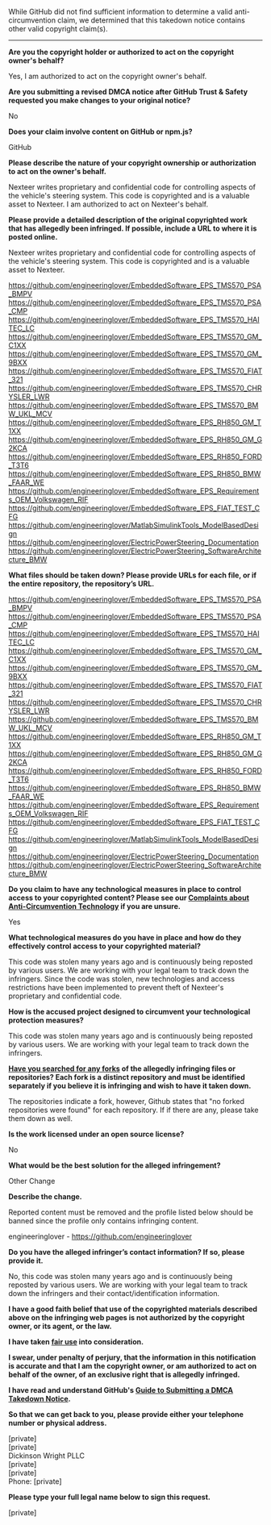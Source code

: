 While GitHub did not find sufficient information to determine a valid anti-circumvention claim, we determined that this takedown notice contains other valid copyright claim(s).

---

**Are you the copyright holder or authorized to act on the copyright owner's behalf?**

Yes, I am authorized to act on the copyright owner's behalf.

**Are you submitting a revised DMCA notice after GitHub Trust & Safety requested you make changes to your original notice?**

No

**Does your claim involve content on GitHub or npm.js?**

GitHub

**Please describe the nature of your copyright ownership or authorization to act on the owner's behalf.**

Nexteer writes proprietary and confidential code for controlling aspects of the vehicle's steering system. This code is copyrighted and is a valuable asset to Nexteer. I am authorized to act on Nexteer's behalf.

**Please provide a detailed description of the original copyrighted work that has allegedly been infringed. If possible, include a URL to where it is posted online.**

Nexteer writes proprietary and confidential code for controlling aspects of the vehicle's steering system. This code is copyrighted and is a valuable asset to Nexteer.

https://github.com/engineeringlover/EmbeddedSoftware_EPS_TMS570_PSA_BMPV  
https://github.com/engineeringlover/EmbeddedSoftware_EPS_TMS570_PSA_CMP  
https://github.com/engineeringlover/EmbeddedSoftware_EPS_TMS570_HAITEC_LC  
https://github.com/engineeringlover/EmbeddedSoftware_EPS_TMS570_GM_C1XX  
https://github.com/engineeringlover/EmbeddedSoftware_EPS_TMS570_GM_9BXX  
https://github.com/engineeringlover/EmbeddedSoftware_EPS_TMS570_FIAT_321  
https://github.com/engineeringlover/EmbeddedSoftware_EPS_TMS570_CHRYSLER_LWR  
https://github.com/engineeringlover/EmbeddedSoftware_EPS_TMS570_BMW_UKL_MCV  
https://github.com/engineeringlover/EmbeddedSoftware_EPS_RH850_GM_T1XX  
https://github.com/engineeringlover/EmbeddedSoftware_EPS_RH850_GM_G2KCA  
https://github.com/engineeringlover/EmbeddedSoftware_EPS_RH850_FORD_T3T6  
https://github.com/engineeringlover/EmbeddedSoftware_EPS_RH850_BMW_FAAR_WE  
https://github.com/engineeringlover/EmbeddedSoftware_EPS_Requirements_OEM_Volkswagen_RIF  
https://github.com/engineeringlover/EmbeddedSoftware_EPS_FIAT_TEST_CFG  
https://github.com/engineeringlover/MatlabSimulinkTools_ModelBasedDesign  
https://github.com/engineeringlover/ElectricPowerSteering_Documentation  
https://github.com/engineeringlover/ElectricPowerSteering_SoftwareArchitecture_BMW

**What files should be taken down? Please provide URLs for each file, or if the entire repository, the repository’s URL.**

https://github.com/engineeringlover/EmbeddedSoftware_EPS_TMS570_PSA_BMPV  
https://github.com/engineeringlover/EmbeddedSoftware_EPS_TMS570_PSA_CMP  
https://github.com/engineeringlover/EmbeddedSoftware_EPS_TMS570_HAITEC_LC  
https://github.com/engineeringlover/EmbeddedSoftware_EPS_TMS570_GM_C1XX  
https://github.com/engineeringlover/EmbeddedSoftware_EPS_TMS570_GM_9BXX  
https://github.com/engineeringlover/EmbeddedSoftware_EPS_TMS570_FIAT_321  
https://github.com/engineeringlover/EmbeddedSoftware_EPS_TMS570_CHRYSLER_LWR  
https://github.com/engineeringlover/EmbeddedSoftware_EPS_TMS570_BMW_UKL_MCV  
https://github.com/engineeringlover/EmbeddedSoftware_EPS_RH850_GM_T1XX  
https://github.com/engineeringlover/EmbeddedSoftware_EPS_RH850_GM_G2KCA  
https://github.com/engineeringlover/EmbeddedSoftware_EPS_RH850_FORD_T3T6  
https://github.com/engineeringlover/EmbeddedSoftware_EPS_RH850_BMW_FAAR_WE  
https://github.com/engineeringlover/EmbeddedSoftware_EPS_Requirements_OEM_Volkswagen_RIF  
https://github.com/engineeringlover/EmbeddedSoftware_EPS_FIAT_TEST_CFG  
https://github.com/engineeringlover/MatlabSimulinkTools_ModelBasedDesign  
https://github.com/engineeringlover/ElectricPowerSteering_Documentation  
https://github.com/engineeringlover/ElectricPowerSteering_SoftwareArchitecture_BMW  

**Do you claim to have any technological measures in place to control access to your copyrighted content? Please see our <a href="https://docs.github.com/articles/guide-to-submitting-a-dmca-takedown-notice#complaints-about-anti-circumvention-technology">Complaints about Anti-Circumvention Technology</a> if you are unsure.**

Yes

**What technological measures do you have in place and how do they effectively control access to your copyrighted material?**

This code was stolen many years ago and is continuously being reposted by various users. We are working with your legal team to track down the infringers. Since the code was stolen, new technologies and access restrictions have been implemented to prevent theft of Nexteer's proprietary and confidential code.

**How is the accused project designed to circumvent your technological protection measures?**

This code was stolen many years ago and is continuously being reposted by various users. We are working with your legal team to track down the infringers.

**<a href="https://docs.github.com/articles/dmca-takedown-policy#b-what-about-forks-or-whats-a-fork">Have you searched for any forks</a> of the allegedly infringing files or repositories? Each fork is a distinct repository and must be identified separately if you believe it is infringing and wish to have it taken down.**

The repositories indicate a fork, however, Github states that "no forked repositories were found" for each repository. If if there are any, please take them down as well.

**Is the work licensed under an open source license?**

No

**What would be the best solution for the alleged infringement?**

Other Change

**Describe the change.**

Reported content must be removed and the profile listed below should be banned since the profile only contains infringing content.

engineeringlover - https://github.com/engineeringlover

**Do you have the alleged infringer’s contact information? If so, please provide it.**

No, this code was stolen many years ago and is continuously being reposted by various users. We are working with your legal team to track down the infringers and their contact/identification information.

**I have a good faith belief that use of the copyrighted materials described above on the infringing web pages is not authorized by the copyright owner, or its agent, or the law.**

**I have taken <a href="https://www.lumendatabase.org/topics/22">fair use</a> into consideration.**

**I swear, under penalty of perjury, that the information in this notification is accurate and that I am the copyright owner, or am authorized to act on behalf of the owner, of an exclusive right that is allegedly infringed.**

**I have read and understand GitHub's <a href="https://docs.github.com/articles/guide-to-submitting-a-dmca-takedown-notice/">Guide to Submitting a DMCA Takedown Notice</a>.**

**So that we can get back to you, please provide either your telephone number or physical address.**

[private]  
[private]  
Dickinson Wright PLLC  
[private]  
[private]  
Phone: [private]  

**Please type your full legal name below to sign this request.**

[private]  
